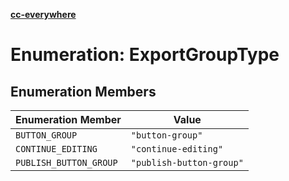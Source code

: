 [**cc-everywhere**](../../../../../index.md)

<HorizontalLine />

# Enumeration: ExportGroupType

## Enumeration Members

| Enumeration Member | Value |
| ------ | ------ |
| `BUTTON_GROUP` | `"button-group"` |
| `CONTINUE_EDITING` | `"continue-editing"` |
| `PUBLISH_BUTTON_GROUP` | `"publish-button-group"` |
